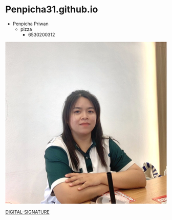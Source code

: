 # Penpicha31.github.io

- Penpicha Priwan
	- pizza
        - 6530200312


![profile](img/Image.jpg)


[DIGITAL-SIGNATURE](digital-signature)
